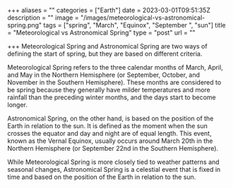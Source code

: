 +++
aliases = ""
categories = ["Earth"]
date = 2023-03-01T09:51:35Z
description = ""
image = "/images/meteorological-vs-astronomical-spring.png"
tags = ["spring", "March", "Equinox", "September ", "sun"]
title = "Meteorological vs Astronomical Spring"
type = "post"
url = ""

+++
Meteorological Spring and Astronomical Spring are two ways of defining the start of spring, but they are based on different criteria.

Meteorological Spring refers to the three calendar months of March, April, and May in the Northern Hemisphere (or September, October, and November in the Southern Hemisphere). These months are considered to be spring because they generally have milder temperatures and more rainfall than the preceding winter months, and the days start to become longer.

Astronomical Spring, on the other hand, is based on the position of the Earth in relation to the sun. It is defined as the moment when the sun crosses the equator and day and night are of equal length. This event, known as the Vernal Equinox, usually occurs around March 20th in the Northern Hemisphere (or September 22nd in the Southern Hemisphere).

While Meteorological Spring is more closely tied to weather patterns and seasonal changes, Astronomical Spring is a celestial event that is fixed in time and based on the position of the Earth in relation to the sun.
